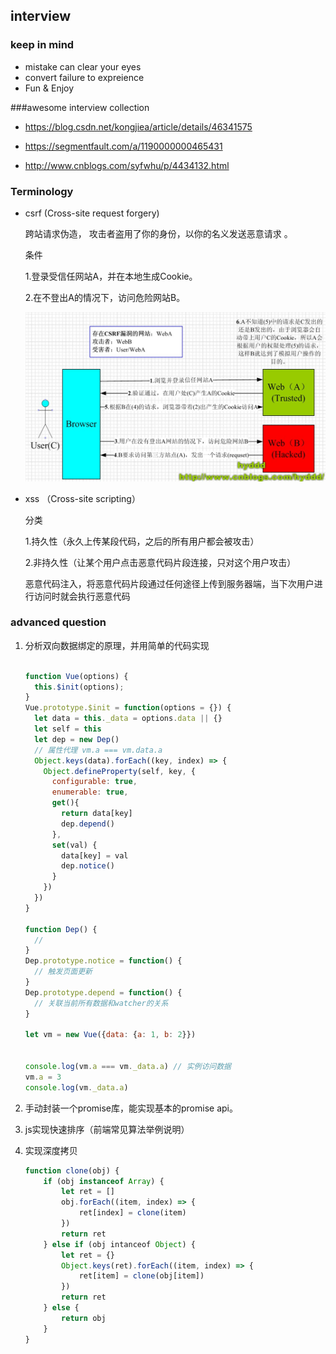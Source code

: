 ## interview



### keep in mind

- mistake can clear your eyes
- convert failure to expreience
- Fun & Enjoy

###awesome interview collection

- https://blog.csdn.net/kongjiea/article/details/46341575

- https://segmentfault.com/a/1190000000465431

- http://www.cnblogs.com/syfwhu/p/4434132.html

  

### Terminology

- csrf (Cross-site request forgery) 

  跨站请求伪造， 攻击者盗用了你的身份，以你的名义发送恶意请求 。

  条件

  1.登录受信任网站A，并在本地生成Cookie。

  2.在不登出A的情况下，访问危险网站B。

  ![csfr](./imgs/csrf.jpg)

- xss （Cross-site scripting）

  分类

  1.持久性（永久上传某段代码，之后的所有用户都会被攻击）

  2.非持久性（让某个用户点击恶意代码片段连接，只对这个用户攻击）

  恶意代码注入，将恶意代码片段通过任何途径上传到服务器端，当下次用户进行访问时就会执行恶意代码

  

### advanced question

1. 分析双向数据绑定的原理，并用简单的代码实现

   ```js
   
   function Vue(options) {
     this.$init(options);
   }
   Vue.prototype.$init = function(options = {}) {
     let data = this._data = options.data || {}
     let self = this
     let dep = new Dep()
     // 属性代理 vm.a === vm.data.a
     Object.keys(data).forEach((key, index) => {
       Object.defineProperty(self, key, {
         configurable: true,
         enumerable: true,
         get(){
           return data[key]
           dep.depend()
         },
         set(val) {
           data[key] = val
           dep.notice() 
         }
       })
     })
   }
   
   function Dep() {
     // 
   }
   Dep.prototype.notice = function() {
     // 触发页面更新
   }
   Dep.prototype.depend = function() {
     // 关联当前所有数据和watcher的关系
   }
   
   let vm = new Vue({data: {a: 1, b: 2}})
   
   
   console.log(vm.a === vm._data.a) // 实例访问数据
   vm.a = 3
   console.log(vm._data.a)
   ```

   

2. 手动封装一个promise库，能实现基本的promise api。

3. js实现快速排序（前端常见算法举例说明）

4. 实现深度拷贝

   ```js
   function clone(obj) {
       if (obj instanceof Array) {
           let ret = []
           obj.forEach((item, index) => {
               ret[index] = clone(item)
           })
           return ret
       } else if (obj intanceof Object) {
           let ret = {}
           Object.keys(ret).forEach((item, index) => {
               ret[item] = clone(obj[item])
           })
           return ret
       } else {
           return obj
       }
   }
   ```

   

